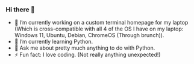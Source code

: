### Hi there 👋
- 🔭 I’m currently working on a custom terminal homepage for my laptop (Which is cross-compatible with all 4 of the OS I have on my laptop: Windows 11, Ubuntu, Debian, ChromeOS (Through brunch)). 
- 🌱 I’m currently learning Python.
- 💬 Ask me about pretty much anything to do with Python.
- ⚡ Fun fact: I love coding. (Not really anything unexpected!)
